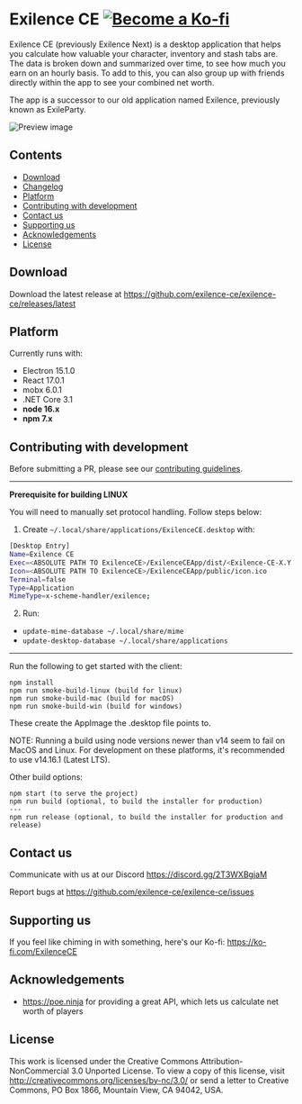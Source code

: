 Exilence CE
[![Become a Ko-fi](https://shields.io/badge/ko--fi-Buy_me_a_coffee-ff5f5f?logo=ko-fi&style=for-the-badgeKo-fi)](https://ko-fi.com/ExilenceCE)
===
Exilence CE (previously Exilence Next) is a desktop application that helps you calculate how valuable your character, inventory and stash tabs are. The data is broken down and summarized over time, to see how much you earn on an hourly basis. To add to this, you can also group up with friends directly within the app to see your combined net worth.

The app is a successor to our old application named Exilence, previously known as ExileParty.

![Preview image](https://i.imgur.com/IfyINev.png)

## Contents

- [Download](#download)
- [Changelog](https://github.com/exilence-ce/exilence-ce/blob/master/CHANGELOG.md)
- [Platform](#platform)
- [Contributing with development](#contributing-with-development)
- [Contact us](#contact-us)
- [Supporting us](#supporting-us)
- [Acknowledgements](#acknowledgements)
- [License](#license)

## Download

Download the latest release at https://github.com/exilence-ce/exilence-ce/releases/latest

## Platform

Currently runs with:

- Electron 15.1.0
- React 17.0.1
- mobx 6.0.1
- .NET Core 3.1
- **node 16.x**
- **npm 7.x**

## Contributing with development

Before submitting a PR, please see our [contributing guidelines](https://github.com/exilence-ce/exilence-ce/blob/master/CONTRIBUTING.md).

---
**Prerequisite for building LINUX**

You will need to manually set protocol handling. Follow steps below:

1. Create `~/.local/share/applications/ExilenceCE.desktop` with:

```bash
[Desktop Entry]
Name=Exilence CE
Exec=<ABSOLUTE PATH TO ExilenceCE>/ExilenceCEApp/dist/<Exilence-CE-X.Y.Z.AppImage> %u
Icon=<ABSOLUTE PATH TO ExilenceCE>/ExilenceCEApp/public/icon.ico
Terminal=false
Type=Application
MimeType=x-scheme-handler/exilence;
```

2. Run:
- `update-mime-database ~/.local/share/mime`
- `update-desktop-database ~/.local/share/applications`
---

Run the following to get started with the client:
```
npm install
npm run smoke-build-linux (build for linux)
npm run smoke-build-mac (build for macOS)
npm run smoke-build-win (build for windows)
```
These create the AppImage the .desktop file points to.

NOTE: Running a build using node versions newer than v14 seem to fail on MacOS and Linux. For development on these platforms, it's recommended to use v14.16.1 (Latest LTS).

Other build options:
```
npm start (to serve the project)
npm run build (optional, to build the installer for production) 
---
npm run release (optional, to build the installer for production and release)
```

## Contact us

Communicate with us at our Discord https://discord.gg/2T3WXBgjaM

Report bugs at https://github.com/exilence-ce/exilence-ce/issues

## Supporting us

If you feel like chiming in with something, here's our Ko-fi: https://ko-fi.com/ExilenceCE

## Acknowledgements

- https://poe.ninja for providing a great API, which lets us calculate net worth of players

## License

This work is licensed under the Creative Commons Attribution-NonCommercial 3.0 Unported License. To view a copy of this license, visit http://creativecommons.org/licenses/by-nc/3.0/ or send a letter to Creative Commons, PO Box 1866, Mountain View, CA 94042, USA.
